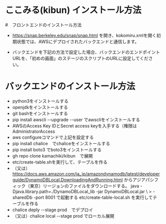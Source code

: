 # ここみる(kibun) インストール方法

#　フロントエンドのインストール方法
* https://snap.berkeley.edu/snap/snap.html 
を開き、kokomiru.xmlを開く初期状態では、AWSにデプロイされたバックエンドと通信します。

* バックエンドを下記の方法で設定した場合、バックエンドのエンドポイントURLを、「初めの画面」のステージのスクリプトのURLに設定してください。

# バックエンドのインストール方法
* python3をインストールする
* openjdkをインストールする
* git bashをインストールする
* pip install awscli --upgrade --user でawscliをインストールする
* AWSのAccess Key IDとSecret access keyを入手する（権限はAdministratorAccess
* aws configureコマンドで上記を設定する
* pip install chalice　でchaliceをインストールする
* pip install boto3 でboto3をインストールする
* gh repo clone kamachiki/kibun　で展開
* etc/create-table.shを実行して、テーブルを作る
* （又は）https://docs.aws.amazon.com/ja_jp/amazondynamodb/latest/developerguide/DynamoDBLocal.DownloadingAndRunning.html からアジアパシフィック（東京）リージョンのファイルをダウンロードする。
java -Djava.library.path=./DynamoDBLocal_lib -jar DynamoDBLocal.jar \ > -sharedDb -port 8001
で起動する
etc/create-table-local.sh を実行してテーブルを作る
* chalice deply --stage prod　でデプロイ
* （又は）chalice local --stage prod でローカル展開


